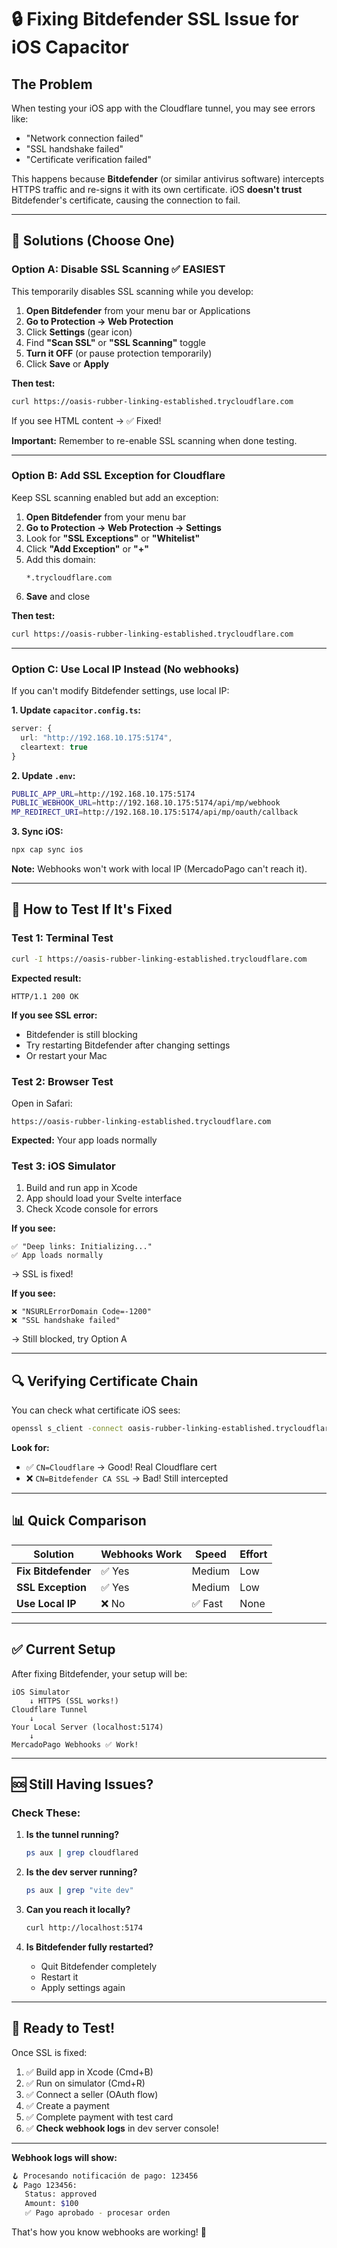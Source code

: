 # 🔒 Fixing Bitdefender SSL Issue for iOS Capacitor

## The Problem

When testing your iOS app with the Cloudflare tunnel, you may see errors like:

- "Network connection failed"
- "SSL handshake failed"
- "Certificate verification failed"

This happens because **Bitdefender** (or similar antivirus software) intercepts HTTPS traffic and re-signs it with its own certificate. iOS **doesn't trust** Bitdefender's certificate, causing the connection to fail.

---

## 🎯 Solutions (Choose One)

### **Option A: Disable SSL Scanning** ✅ **EASIEST**

This temporarily disables SSL scanning while you develop:

1. **Open Bitdefender** from your menu bar or Applications
2. **Go to Protection → Web Protection**
3. Click **Settings** (gear icon)
4. Find **"Scan SSL"** or **"SSL Scanning"** toggle
5. **Turn it OFF** (or pause protection temporarily)
6. Click **Save** or **Apply**

**Then test:**

```bash
curl https://oasis-rubber-linking-established.trycloudflare.com
```

If you see HTML content → ✅ Fixed!

**Important:** Remember to re-enable SSL scanning when done testing.

---

### **Option B: Add SSL Exception for Cloudflare**

Keep SSL scanning enabled but add an exception:

1. **Open Bitdefender** from your menu bar
2. **Go to Protection → Web Protection → Settings**
3. Look for **"SSL Exceptions"** or **"Whitelist"**
4. Click **"Add Exception"** or **"+"**
5. Add this domain:
   ```
   *.trycloudflare.com
   ```
6. **Save** and close

**Then test:**

```bash
curl https://oasis-rubber-linking-established.trycloudflare.com
```

---

### **Option C: Use Local IP Instead** (No webhooks)

If you can't modify Bitdefender settings, use local IP:

**1. Update `capacitor.config.ts`:**

```typescript
server: {
  url: "http://192.168.10.175:5174",
  cleartext: true
}
```

**2. Update `.env`:**

```bash
PUBLIC_APP_URL=http://192.168.10.175:5174
PUBLIC_WEBHOOK_URL=http://192.168.10.175:5174/api/mp/webhook
MP_REDIRECT_URI=http://192.168.10.175:5174/api/mp/oauth/callback
```

**3. Sync iOS:**

```bash
npx cap sync ios
```

**Note:** Webhooks won't work with local IP (MercadoPago can't reach it).

---

## 🧪 How to Test If It's Fixed

### **Test 1: Terminal Test**

```bash
curl -I https://oasis-rubber-linking-established.trycloudflare.com
```

**Expected result:**

```
HTTP/1.1 200 OK
```

**If you see SSL error:**

- Bitdefender is still blocking
- Try restarting Bitdefender after changing settings
- Or restart your Mac

### **Test 2: Browser Test**

Open in Safari:

```
https://oasis-rubber-linking-established.trycloudflare.com
```

**Expected:** Your app loads normally

### **Test 3: iOS Simulator**

1. Build and run app in Xcode
2. App should load your Svelte interface
3. Check Xcode console for errors

**If you see:**

```
✅ "Deep links: Initializing..."
✅ App loads normally
```

→ SSL is fixed!

**If you see:**

```
❌ "NSURLErrorDomain Code=-1200"
❌ "SSL handshake failed"
```

→ Still blocked, try Option A

---

## 🔍 Verifying Certificate Chain

You can check what certificate iOS sees:

```bash
openssl s_client -connect oasis-rubber-linking-established.trycloudflare.com:443 -showcerts
```

**Look for:**

- ✅ `CN=Cloudflare` → Good! Real Cloudflare cert
- ❌ `CN=Bitdefender CA SSL` → Bad! Still intercepted

---

## 📊 Quick Comparison

| Solution            | Webhooks Work | Speed   | Effort |
| ------------------- | ------------- | ------- | ------ |
| **Fix Bitdefender** | ✅ Yes        | Medium  | Low    |
| **SSL Exception**   | ✅ Yes        | Medium  | Low    |
| **Use Local IP**    | ❌ No         | ✅ Fast | None   |

---

## ✅ Current Setup

After fixing Bitdefender, your setup will be:

```
iOS Simulator
    ↓ HTTPS (SSL works!)
Cloudflare Tunnel
    ↓
Your Local Server (localhost:5174)
    ↓
MercadoPago Webhooks ✅ Work!
```

---

## 🆘 Still Having Issues?

### Check These:

1. **Is the tunnel running?**

   ```bash
   ps aux | grep cloudflared
   ```

2. **Is the dev server running?**

   ```bash
   ps aux | grep "vite dev"
   ```

3. **Can you reach it locally?**

   ```bash
   curl http://localhost:5174
   ```

4. **Is Bitdefender fully restarted?**
   - Quit Bitdefender completely
   - Restart it
   - Apply settings again

---

## 🚀 Ready to Test!

Once SSL is fixed:

1. ✅ Build app in Xcode (Cmd+B)
2. ✅ Run on simulator (Cmd+R)
3. ✅ Connect a seller (OAuth flow)
4. ✅ Create a payment
5. ✅ Complete payment with test card
6. ✅ **Check webhook logs** in dev server console!

---

**Webhook logs will show:**

```bash
🪝 Procesando notificación de pago: 123456
🪝 Pago 123456:
   Status: approved
   Amount: $100
   ✅ Pago aprobado - procesar orden
```

That's how you know webhooks are working! 🎉
